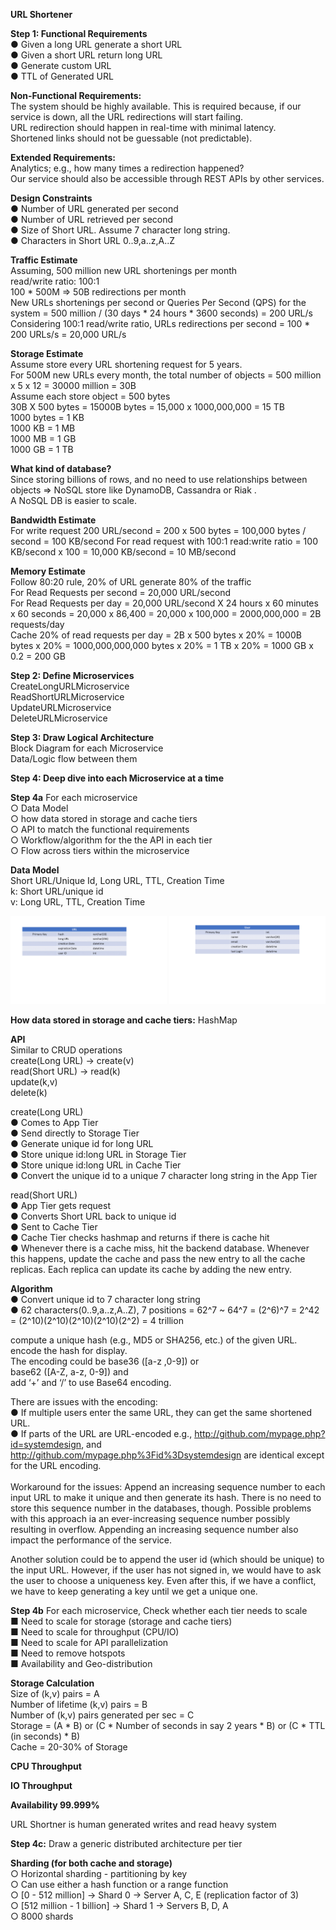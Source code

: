 <b>URL Shortener</b><br>

<b>Step 1: Functional Requirements</b><br>
● Given a long URL generate a short URL<br>
● Given a short URL return long URL<br>
● Generate custom URL<br>
● TTL of Generated URL<br>

<b>Non-Functional Requirements:</b><br>
The system should be highly available. This is required because, if our service is down, all the URL redirections will start failing.<br>
URL redirection should happen in real-time with minimal latency.<br>
Shortened links should not be guessable (not predictable).<br>

<b>Extended Requirements:</b><br>
Analytics; e.g., how many times a redirection happened?<br>
Our service should also be accessible through REST APIs by other services.<br>

<b>Design Constraints</b><br>
● Number of URL generated per second<br>
● Number of URL retrieved per second<br>
● Size of Short URL. Assume 7 character long string.<br>
● Characters in Short URL 0..9,a..z,A..Z<br>

<b>Traffic Estimate</b><br>
Assuming, 500 million new URL shortenings per month<br>
read/write ratio: 100:1 <br>
100 * 500M => 50B redirections per month<br>
New URLs shortenings per second or Queries Per Second (QPS) for  the system = 500 million / (30 days * 24 hours * 3600 seconds) = 200 URL/s
Considering 100:1 read/write ratio, URLs redirections per second = 100 * 200 URLs/s = 20,000 URL/s <br>

<b>Storage Estimate</b><br>
Assume store every URL shortening request for 5 years. <br>
For 500M new URLs every month, the total number of objects = 500 million x 5 x 12 = 30000 million = 30B<br>
Assume each store object = 500 bytes<br>
30B X 500 bytes = 15000B bytes = 15,000 x 1000,000,000 = 15 TB<br>
1000 bytes = 1 KB<br>
1000 KB = 1 MB<br>
1000 MB = 1 GB<br>
1000 GB = 1 TB<br>

<b>What kind of database?</b><br> 
Since storing billions of rows, and no need to use relationships between objects => NoSQL store like DynamoDB, Cassandra or Riak . <br>
A NoSQL DB is easier to scale.<br>

<b>Bandwidth Estimate</b><br>
For write request 200 URL/second = 200 x 500 bytes = 100,000 bytes / second = 100 KB/second
For read request with 100:1 read:write ratio = 100 KB/second x 100 = 10,000 KB/second = 10 MB/second

<b>Memory Estimate</b><br>
Follow 80:20 rule, 20% of URL generate 80% of the traffic<br>
For Read Requests per second = 20,000 URL/second<br>
For Read Requests per day = 20,000 URL/second X 24 hours x 60 minutes x 60 seconds = 20,000 x 86,400 = 20,000 x 100,000 = 2000,000,000 = 2B requests/day<br>
Cache 20% of read requests per day = 2B x 500 bytes x 20% = 1000B bytes x 20% = 1000,000,000,000 bytes x 20% =  1 TB x 20% = 1000 GB x 0.2 = 200 GB<br>

<b>Step 2: Define Microservices</b><br>
CreateLongURLMicroservice<br>
ReadShortURLMicroservice<br>
UpdateURLMicroservice<br>
DeleteURLMicroservice<br>

<b>Step 3: Draw Logical Architecture</b><br>
Block Diagram for each Microservice<br>
Data/Logic flow between them<br>

<b>Step 4: Deep dive into each Microservice at a time</b><br>

<b>Step 4a</b>
For each microservice <br>
○ Data Model <br>
○ how data stored in storage and cache tiers<br>
○ API to match the functional requirements<br>
○ Workflow/algorithm for the the API in each tier<br>
○ Flow across tiers within the microservice<br>

<b>Data Model</b><br>
Short URL/Unique Id, Long URL, TTL, Creation Time<br>
k: Short URL/unique id<br>
v: Long URL, TTL, Creation Time<br>

<img src="https://github.com/rjanapa/rjanapa/blob/main/URLTable.png" width="250"> <img src="https://github.com/rjanapa/rjanapa/blob/main/UserTable.png" width="250"><br>

<b>How data stored in storage and cache tiers:</b> HashMap<br>

<b>API</b><br> 
Similar to CRUD operations<br>
create(Long URL) -> create(v)<br>
read(Short URL) -> read(k)<br>
update(k,v)<br>
delete(k)<br>

create(Long URL)<br>
● Comes to App Tier<br>
● Send directly to Storage Tier<br>
● Generate unique id for long URL<br>
● Store unique id:long URL in Storage Tier<br>
● Store unique id:long URL in Cache Tier<br>
● Convert the unique id to a unique 7 character long string in the App Tier<br>

read(Short URL)<br>
● App Tier gets request<br>
● Converts Short URL back to unique id<br>
● Sent to Cache Tier<br>
● Cache Tier checks hashmap and returns if there is cache hit<br>
● Whenever there is a cache miss, hit the backend database. Whenever this happens, update the cache and pass the new entry to all the cache replicas. Each replica can update its cache by adding the new entry.

<b>Algorithm</b><br>
● Convert unique id to 7 character long string<br>
● 62 characters(0..9,a..z,A..Z), 7 positions = 62^7 ~ 64^7 = (2^6)^7 = 2^42 = (2^10)(2^10)(2^10)(2^10)(2^2) = 4 trillion<br>

compute a unique hash (e.g., MD5 or SHA256, etc.) of the given URL. <br>
encode the hash for display. <br>
The encoding could be base36 ([a-z ,0-9]) or <br>
base62 ([A-Z, a-z, 0-9]) and <br>
add ‘+’ and ‘/’ to use Base64 encoding.<br>

There are issues with the encoding:<br>
● If multiple users enter the same URL, they can get the same shortened URL.<br>
● If parts of the URL are URL-encoded e.g., http://github.com/mypage.php?id=systemdesign, and http://github.com/mypage.php%3Fid%3Dsystemdesign are identical except for the URL encoding.<br><br>
Workaround for the issues: Append an increasing sequence number to each input URL to make it unique and then generate its hash. There is no need to store this sequence number in the databases, though. Possible problems with this approach ia an ever-increasing sequence number possibly resulting in overflow. Appending an increasing sequence number also impact the performance of the service. <br>

Another solution could be to append the user id (which should be unique) to the input URL. However, if the user has not signed in, we would have to ask the user to choose a uniqueness key. Even after this, if we have a conflict, we have to keep generating a key until we get a unique one.

<b>Step 4b</b>
For each microservice, Check whether each tier needs to scale<br>
■ Need to scale for storage (storage and cache tiers)<br>
■ Need to scale for throughput (CPU/IO)<br>
■ Need to scale for API parallelization<br>
■ Need to remove hotspots<br>
■ Availability and Geo-distribution<br>

<b>Storage Calculation</b><br>
Size of (k,v) pairs = A<br>
Number of lifetime (k,v) pairs = B<br>
Number of (k,v) pairs generated per sec = C<br>
Storage = (A * B)  or (C * Number of seconds in say 2 years * B) or (C * TTL (in seconds) * B)<br>
Cache = 20-30% of Storage<br>

<b>CPU Throughput</b><br>

<b>IO Throughput</b><br>

<b>Availability 99.999%</b><br>

URL Shortner is human generated writes and read heavy system<br>

<b>Step 4c:</b> Draw a generic distributed architecture per tier<br>

<b>Sharding (for both cache and storage) </b><br>
○ Horizontal sharding - partitioning by key<br>
○ Can use either a hash function or a range function<br>
○ [0 - 512 million] -> Shard 0 -> Server A, C, E (replication factor of 3)<br>
○ [512 million - 1 billion] -> Shard 1 -> Servers B, D, A<br>
○ 8000 shards<br>







